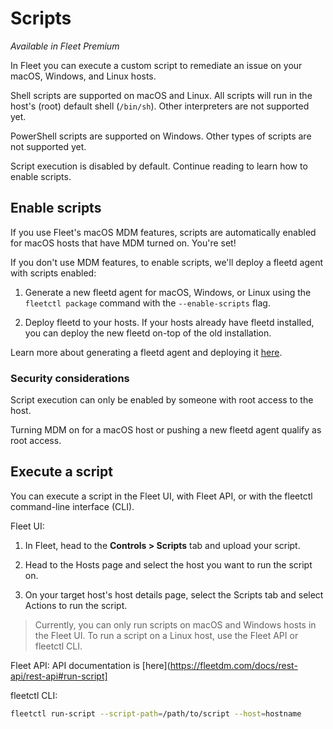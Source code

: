 # Scripts

_Available in Fleet Premium_

In Fleet you can execute a custom script to remediate an issue on your macOS, Windows, and Linux hosts.

Shell scripts are supported on macOS and Linux. All scripts will run in the host's (root) default shell (`/bin/sh`). Other interpreters are not supported yet.

PowerShell scripts are supported on Windows. Other types of scripts are not supported yet.

Script execution is disabled by default. Continue reading to learn how to enable scripts.

## Enable scripts

If you use Fleet's macOS MDM features, scripts are automatically enabled for macOS hosts that have MDM turned on. You're set!

If you don't use MDM features, to enable scripts, we'll deploy a fleetd agent with scripts enabled:

1. Generate a new fleetd agent for macOS, Windows, or Linux using the `fleetctl package` command with the `--enable-scripts` flag. 

2. Deploy fleetd to your hosts. If your hosts already have fleetd installed, you can deploy the new fleetd on-top of the old installation.

Learn more about generating a fleetd agent and deploying it [here](./enroll-hosts.md).

### Security considerations

Script execution can only be enabled by someone with root access to the host.

Turning MDM on for a macOS host or pushing a new fleetd agent qualify as root access.

## Execute a script

You can execute a script in the Fleet UI, with Fleet API, or with the fleetctl command-line interface (CLI).

Fleet UI:

1. In Fleet, head to the **Controls > Scripts** tab and upload your script.

2. Head to the Hosts page and select the host you want to run the script on.

3. On your target host's host details page, select the Scripts tab and select Actions to run the script.

> Currently, you can only run scripts on macOS and Windows hosts in the Fleet UI. To run a script on a Linux host, use the Fleet API or fleetctl CLI.

Fleet API: API documentation is [here](https://fleetdm.com/docs/rest-api/rest-api#run-script]

fleetctl CLI:

```sh
fleetctl run-script --script-path=/path/to/script --host=hostname
```

<meta name="pageOrderInSection" value="1508">
<meta name="title" value="Scripts">
<meta name="description" value="Learn how to execute a custom script on macOS, Windows, and Linux hosts in Fleet.">
<meta name="navSection" value="Device management">
